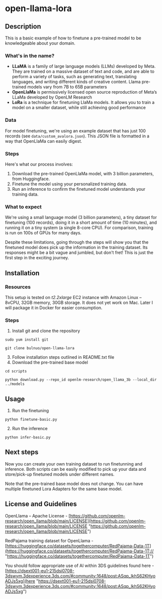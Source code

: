 # open-llama-lora

## Description

This is a basic example of how to finetune a pre-trained model to be knowledgeable about your domain. 

### What's in the name?
- **LLaMA** is a family of large language models (LLMs) developed by Meta. They are trained on a massive dataset of text and code, and are able to perform a variety of tasks, such as generating text, translating languages, and writing different kinds of creative content.  Llama pre-trained models vary from 7B to 65B parameters
- **OpenLlaMa** is permissively licensed open source reproduction of Meta’s LLaMa developed by OpenLM Research
- **LoRa** is a technique for finetuning LlaMa models. It allows you to train a model on a smaller dataset, while still achieving good performance

### Data
   
For model finetuning, we're using an example dataset that has just 100 records (see `data/custom_avalora.json`). This JSON file is formatted in a way that OpenLlaMa can easily digest.

### Steps

Here's what our process involves:

1. Download the pre-trained OpenLlaMa model, with 3 billion parameters, from Huggingface.
2. Finetune the model using your personalized training data.
3. Run an inference to confirm the finetuned model understands your training data.

### What to expect
We're using a small language model (3 billion parameters), a tiny dataset for finetuning (100 records), doing it in a short amount of time (10 minutes), and running it on a tiny system (a single 8-core CPU). For comparison, training is run on 100s of GPUs for many days.

Despite these limitations, going through the steps will show you that the finetuned model does pick up the information in the training dataset. Its responses might be a bit vague and jumbled, but don't fret! This is just the first step in the exciting journey.


## Installation

### Resources

This setup is tested on *t2.2xlarge* EC2 instance with Amazon Linux – 8vCPU, 32GB memory, 30GB storage.
It does not yet work on Mac. Later I will package it in Docker for easier consumption.

### Steps
1.	Install git and clone the repository
   
`sudo yum install git`

`git clone bulnuo/open-llama-lora`

3.	Follow installation steps outlined in README.txt file
4.	Download the pre-trained base model
   
`cd scripts`

`python download.py --repo_id openlm-research/open_llama_3b --local_dir  ../models`

## Usage

1.	Run the finetuning 

`python finetune-basic.py`

2.	Run the inference

`python infer-basic.py`

## Next steps

Now you can create your own training dataset to run finetunning and inference. Both scripts can be easily modified to pick up your data and store/pick-up finetuned models under different names.

Note that the pre-trained base model does not change. You can have multiple finetuned Lora Adapters for the same base model.

## License and Guidelines

OpenLlama – Apache License -  [https://github.com/openlm-research/open_llama/blob/main/LICENSE](https://github.com/openlm-research/open_llama/blob/main/LICENSE "https://github.com/openlm-research/open_llama/blob/main/LICENSE")

RedPajama training dataset for OpenLlama - [https://huggingface.co/datasets/togethercomputer/RedPajama-Data-1T](https://huggingface.co/datasets/togethercomputer/RedPajama-Data-1T:// "https://huggingface.co/datasets/togethercomputer/RedPajama-Data-1T")

You should follow appropriate use of AI within 3DS guidelines found here - [https://dsext001-eu1-215dsi0708-3dswym.3dexperience.3ds.com/#community:1648/post:ASqp_lkhS62KHyoADJs5xg](here "https://dsext001-eu1-215dsi0708-3dswym.3dexperience.3ds.com/#community:1648/post:ASqp_lkhS62KHyoADJs5xg")

